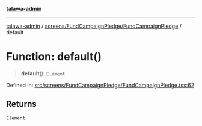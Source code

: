 [**talawa-admin**](../../../../README.md)

***

[talawa-admin](../../../../README.md) / [screens/FundCampaignPledge/FundCampaignPledge](../README.md) / default

# Function: default()

> **default**(): `Element`

Defined in: [src/screens/FundCampaignPledge/FundCampaignPledge.tsx:62](https://github.com/gautam-divyanshu/talawa-admin/blob/9fef64ff9fb30eb3195cc9100606d8b7a89bca79/src/screens/FundCampaignPledge/FundCampaignPledge.tsx#L62)

## Returns

`Element`

